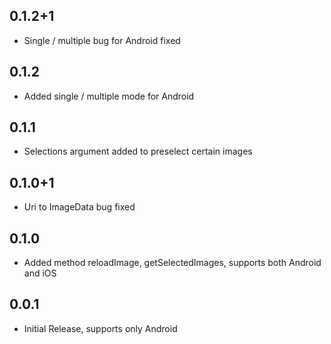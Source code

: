 ## 0.1.2+1

* Single / multiple bug for Android fixed

## 0.1.2

* Added single / multiple mode for Android

## 0.1.1

* Selections argument added to preselect certain images

## 0.1.0+1

* Uri to ImageData bug fixed

## 0.1.0

* Added method reloadImage, getSelectedImages, supports both Android and iOS

## 0.0.1

* Initial Release, supports only Android
